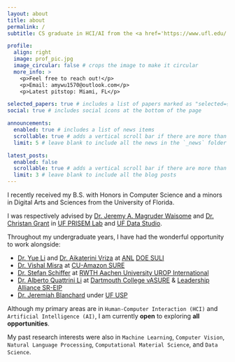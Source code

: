 ```yaml
---
layout: about
title: about
permalink: /
subtitle: CS graduate in HCI/AI from the <a href='https://www.ufl.edu/'>University of Florida</a>

profile:
  align: right
  image: prof_pic.jpg
  image_circular: false # crops the image to make it circular
  more_info: >
    <p>Feel free to reach out!</p>
    <p>Email: amywu1570@outlook.com</p>
    <p>Latest pitstop: Miami, FL</p>

selected_papers: true # includes a list of papers marked as "selected={true}"
social: true # includes social icons at the bottom of the page

announcements:
  enabled: true # includes a list of news items
  scrollable: true # adds a vertical scroll bar if there are more than 3 news items
  limit: 5 # leave blank to include all the news in the `_news` folder

latest_posts:
  enabled: false
  scrollable: true # adds a vertical scroll bar if there are more than 3 new posts items
  limit: 3 # leave blank to include all the blog posts
---
```


I recently received my B.S. with Honors in Computer Science and a minors in Digital Arts and Sciences from the University of Florida.

I was respectively advised by [Dr. Jeremy A. Magruder Waisome](https://www.jeremywaisome.com/) and [Dr. Christan Grant](https://ceg.me/) in [UF PRISEM Lab](https://faculty.eng.ufl.edu/prisem/) and [UF Data Studio](https://ufdatastudio.com/).

Throughout my undergraduate years, I have had the wonderful opportunity to work alongside:

- [Dr. Yue Li](https://uk.linkedin.com/in/yue-li-502727133) and [Dr. Aikaterini Vriza](https://www.linkedin.com/in/katerina-vriza) at [ANL](https://www.anl.gov/) [DOE SULI](https://science.osti.gov/wdts/suli)
- [Dr. Vishal Misra](https://www.linkedin.com/in/vishalmisra) at [CU-Amazon SURE](https://www.engineering.columbia.edu/about/news/igniting-future-engineers-summer-research-and-professional-development)
- [Dr. Stefan Schiffer](https://kbsg.rwth-aachen.de/~schiffer/) at [RWTH Aachen University UROP International](https://www.rwth-aachen.de/cms/root/studium/im-studium/angebote-fuer-studierende/urop/~wmy/urop-international/?lidx=1)
- [Dr. Alberto Quattrini Li](https://rlab.cs.dartmouth.edu/albertoq/) at [Dartmouth College vASURE](https://graduate.dartmouth.edu/diversity/research-and-education/asure) & [Leadership Alliance SR-EIP](https://theleadershipalliance.org/summer-research-early-identification-program)
- [Dr. Jeremiah Blanchard](https://www.linkedin.com/in/jeremiahblanchard) under [UF USP](https://cur.aa.ufl.edu/programs-university-scholars-program/)

Although my primary areas are in `Human-Computer Interaction (HCI)` and `Artificial Intelligence (AI)`, I am currently **open** to exploring **all opportunities**.

My past research interests were also in `Machine Learning`, `Computer Vision`, `Natural Language Processing`, `Computational Material Science`, and `Data Science`.

<!-- Write your biography here. Tell the world about yourself. Link to your favorite [subreddit](http://reddit.com). You can put a picture in, too. The code is already in, just name your picture `prof_pic.jpg` and put it in the `img/` folder.

Put your address / P.O. box / other info right below your picture. You can also disable any of these elements by editing `profile` property of the YAML header of your `_pages/about.md`. Edit `_bibliography/papers.bib` and Jekyll will render your [publications page](/al-folio/publications/) automatically.

Link to your social media connections, too. This theme is set up to use [Font Awesome icons](https://fontawesome.com/) and [Academicons](https://jpswalsh.github.io/academicons/), like the ones below. Add your Facebook, Twitter, LinkedIn, Google Scholar, or just disable all of them. -->
